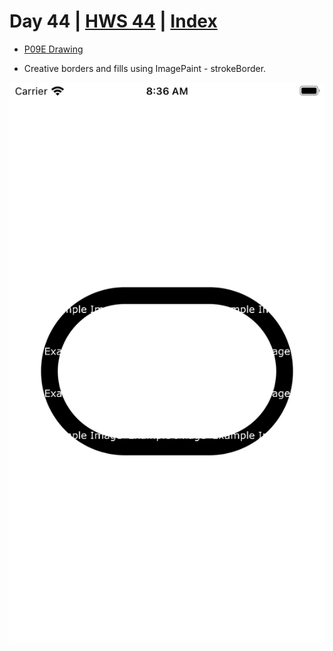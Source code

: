 # Day 44 | [HWS 44](https://www.hackingwithswift.com/100/swiftui/44) | [Index](https://github.com/JulesMoorhouse/100DaysOfSwiftUI/blob/main/README.md)

- [P09E Drawing](https://github.com/JulesMoorhouse/100DaysOfSwiftUI/blob/main/P09E%20Drawing/P09E%20Drawing/ContentView.swift) 

- Creative borders and fills using ImagePaint - strokeBorder.

<img src="../Images/day44e.png">
